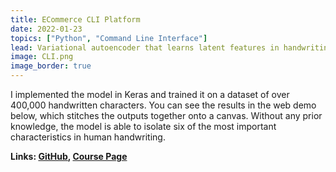 ```yaml
---
title: ECommerce CLI Platform
date: 2022-01-23
topics: ["Python", "Command Line Interface"]
lead: Variational autoencoder that learns latent features in handwriting.
image: CLI.png
image_border: true
---
```


I implemented the model in Keras and trained it on a dataset of over 400,000
handwritten characters. You can see the results in the web demo below, which
stitches the outputs together onto a canvas. Without any prior knowledge, the
model is able to isolate six of the most important characteristics in human
handwriting.

**Links: [GitHub](),
[Course Page]()**
